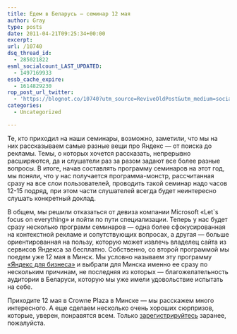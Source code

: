 ```yaml
---
title: Едем в Беларусь — семинар 12 мая
author: Gray
type: posts
date: 2011-04-21T09:25:34+00:00
excerpt:
url: /10740
dsq_thread_id:
  - 285021822
esml_socialcount_LAST_UPDATED:
  - 1497169933
essb_cache_expire:
  - 1614829230
rop_post_url_twitter:
  - 'https://blognot.co/10740?utm_source=ReviveOldPost&utm_medium=social&utm_campaign=ReviveOldPost'
categories:
  - Uncategorized

---
```








Те, кто приходил на наши семинары, возможно, заметили, что мы на них рассказываем самые разные вещи про Яндекс — от поиска до рекламы. Темы, о которых хочется рассказать, непрерывно расширяются, да и слушатели раз за разом задают все более разные вопросы. В итоге, начав составлять программу семинаров на этот год, мы поняли, что у нас получается программа-монстр, рассчитанная сразу на все слои пользователей, проводить такой семинар надо часов 12-15 подряд, при этом части слушателей всегда будет неинтересно слушать конкретный доклад.

В общем, мы решили отказаться от девиза компании Microsoft «Let\`s focus on everything» и пойти по пути специализации. Теперь у нас будет сразу несколько программ семинаров — одна более сфокусированная на контекстной рекламе и сопутствующих вопросах, а другая — больше ориентированная на пользу, которую может извлечь владелец сайта из сервисов Яндекса за бесплатно. Собственно, со второй программой мы поедем уже 12 мая в Минск. Мы условно называем эту программу [&#171;Яндекс для бизнеса&#187;][1] и выбрали для Минска именно ее сразу по нескольким причинам, не последняя из которых — благожелательность аудитории в Беларуси, которую мы уже имели удовольствие испытать на себе.

Приходите 12 мая в Crowne Plaza в Минске — мы расскажем много интересного. А еще сделаем несколько очень хороших сюрпризов, которые, уверен, понравятся всем. Только [зарегистрируйтесь][2] заранее, пожалуйста.

 [1]: http://clubs.ya.ru/ya-events/replies.xml?item_no=102
 [2]: http://company.yandex.ru/public/event/yabusiness.xml